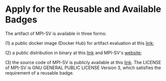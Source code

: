 # Apply for the Reusable and Available Badges

The artifact of MPI-SV is available in three forms: 

(1) a public docker image (Docker Hub) for artifact evaluation at this [link](https://hub.docker.com/r/mpisv/mpi-sv); 

(2) a public distribution in binary at this [link](https://github.com/mpi-sv/mpi-sv) and MPI-SV's [website](http://mpi-sv.github.io); 

(3) the source code of MPI-SV is publicly available at this [link](https://github.com/mpi-sv/mpi-sv-src). The LICENSE of MPI-SV is GNU GENERAL PUBLIC LICENSE Version 3, which satisfies the requirement of a reusable badge.
